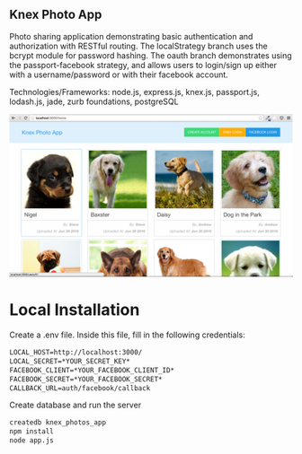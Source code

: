 ## Knex Photo App

Photo sharing application demonstrating basic authentication and authorization with RESTful routing. The localStrategy branch uses the bcrypt module for password hashing. The oauth branch demonstrates using the passport-facebook strategy, and allows users to login/sign up either with a username/password or with their facebook account.

Technologies/Frameworks: node.js, express.js, knex.js, passport.js, lodash.js, jade, zurb foundations, postgreSQL

![PIC](./screenshot.png)

# Local Installation
Create a .env file. Inside this file, fill in the following credentials:
```
LOCAL_HOST=http://localhost:3000/
LOCAL_SECRET=*YOUR_SECRET_KEY*
FACEBOOK_CLIENT=*YOUR_FACEBOOK_CLIENT_ID*
FACEBOOK_SECRET=*YOUR_FACEBOOK_SECRET*
CALLBACK_URL=auth/facebook/callback
```

Create database and run the server
```
createdb knex_photos_app
npm install
node app.js
```